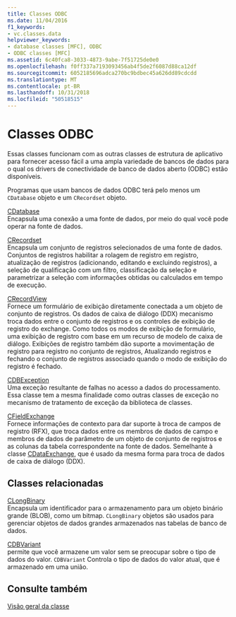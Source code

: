 ```yaml
---
title: Classes ODBC
ms.date: 11/04/2016
f1_keywords:
- vc.classes.data
helpviewer_keywords:
- database classes [MFC], ODBC
- ODBC classes [MFC]
ms.assetid: 6c40fca8-3033-4873-9abe-7f51725de0e0
ms.openlocfilehash: f0ff337a7193093456ab4f5de2f6087d88ca12df
ms.sourcegitcommit: 6052185696adca270bc9bdbec45a626dd89cdcdd
ms.translationtype: MT
ms.contentlocale: pt-BR
ms.lasthandoff: 10/31/2018
ms.locfileid: "50518515"
---
```

# <a name="odbc-classes"></a>Classes ODBC

Essas classes funcionam com as outras classes de estrutura de aplicativo para fornecer acesso fácil a uma ampla variedade de bancos de dados para o qual os drivers de conectividade de banco de dados aberto (ODBC) estão disponíveis.

Programas que usam bancos de dados ODBC terá pelo menos um `CDatabase` objeto e um `CRecordset` objeto.

[CDatabase](../mfc/reference/cdatabase-class.md)<br/>
Encapsula uma conexão a uma fonte de dados, por meio do qual você pode operar na fonte de dados.

[CRecordset](../mfc/reference/crecordset-class.md)<br/>
Encapsula um conjunto de registros selecionados de uma fonte de dados. Conjuntos de registros habilitar a rolagem de registro em registro, atualização de registros (adicionando, editando e excluindo registros), a seleção de qualificação com um filtro, classificação da seleção e parametrizar a seleção com informações obtidas ou calculados em tempo de execução.

[CRecordView](../mfc/reference/crecordview-class.md)<br/>
Fornece um formulário de exibição diretamente conectada a um objeto de conjunto de registros. Os dados de caixa de diálogo (DDX) mecanismo troca dados entre o conjunto de registros e os controles de exibição de registro do exchange. Como todos os modos de exibição de formulário, uma exibição de registro com base em um recurso de modelo de caixa de diálogo. Exibições de registro também dão suporte a movimentação de registro para registro no conjunto de registros, Atualizando registros e fechando o conjunto de registros associado quando o modo de exibição do registro é fechado.

[CDBException](../mfc/reference/cdbexception-class.md)<br/>
Uma exceção resultante de falhas no acesso a dados do processamento. Essa classe tem a mesma finalidade como outras classes de exceção no mecanismo de tratamento de exceção da biblioteca de classes.

[CFieldExchange](../mfc/reference/cfieldexchange-class.md)<br/>
Fornece informações de contexto para dar suporte à troca de campos de registro (RFX), que troca dados entre os membros de dados de campo e membros de dados de parâmetro de um objeto de conjunto de registros e as colunas da tabela correspondente na fonte de dados. Semelhante à classe [CDataExchange](../mfc/reference/cdataexchange-class.md), que é usado da mesma forma para troca de dados de caixa de diálogo (DDX).

## <a name="related-classes"></a>Classes relacionadas

[CLongBinary](../mfc/reference/clongbinary-class.md)<br/>
Encapsula um identificador para o armazenamento para um objeto binário grande (BLOB), como um bitmap. `CLongBinary` objetos são usados para gerenciar objetos de dados grandes armazenados nas tabelas de banco de dados.

[CDBVariant](../mfc/reference/cdbvariant-class.md)<br/>
permite que você armazene um valor sem se preocupar sobre o tipo de dados do valor. `CDBVariant` Controla o tipo de dados do valor atual, que é armazenado em uma união.

## <a name="see-also"></a>Consulte também

[Visão geral da classe](../mfc/class-library-overview.md)

